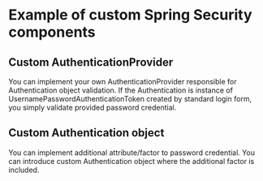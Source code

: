 # Example of custom Spring Security components

## Custom AuthenticationProvider
You can implement your own AuthenticationProvider responsible for Authentication object 
validation. If the Authentication is instance of UsernamePasswordAuthenticationToken 
created by standard login form, you simply validate provided password credential.

## Custom Authentication object
You can implement additional attribute/factor to password credential. You can introduce
custom Authentication object where the additional factor is included.   
 

